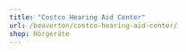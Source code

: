 ```yaml
---
title: "Costco Hearing Aid Center"
url: /beaverton/costco-hearing-aid-center/
shop: Hörgeräte
---
```

